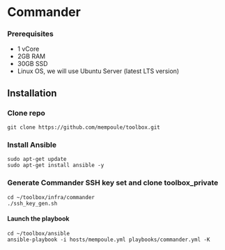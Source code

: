 # Commander

### Prerequisites

 - 1 vCore
 - 2GB RAM
 - 30GB SSD
 - Linux OS, we will use Ubuntu Server (latest LTS version)

## Installation

### Clone repo

    git clone https://github.com/mempoule/toolbox.git

### Install Ansible

    sudo apt-get update
    sudo apt-get install ansible -y


### Generate Commander SSH key set and clone toolbox_private

    cd ~/toolbox/infra/commander
    ./ssh_key_gen.sh


#### Launch the playbook

    cd ~/toolbox/ansible
    ansible-playbook -i hosts/mempoule.yml playbooks/commander.yml -K






